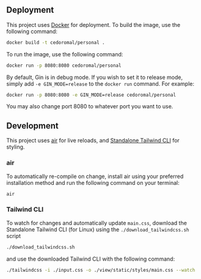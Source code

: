 ## Deployment
This project uses [Docker](https://docs.docker.com/) for deployment. To build the image, use the following command:
```bash
docker build -t cedoromal/personal .
```
To run the image, use the following command:
```bash
docker run -p 8080:8080 cedoromal/personal
```
By default, Gin is in debug mode. If you wish to set it to release mode, simply add `-e GIN_MODE=release` to the `docker run` command. For example:
```bash
docker run -p 8080:8080 -e GIN_MODE=release cedoromal/personal
```
You may also change port 8080 to whatever port you want to use.

## Development
This project uses [air](https://github.com/air-verse/air) for live reloads, and  [Standalone Tailwind CLI](https://tailwindcss.com/blog/standalone-cli) for styling.

### air
To automatically re-compile on change, install air using your preferred installation method and run the following command on your terminal:
```bash
air
```

### Tailwind CLI
To watch for changes and automatically update `main.css`, download the Standalone Tailwind CLI (for Linux) using the `./download_tailwindcss.sh` script
```bash
./download_tailwindcss.sh
```
and use the downloaded Tailwind CLI with the following command:
```bash
./tailwindcss -i ./input.css -o ./view/static/styles/main.css --watch
```